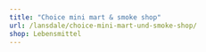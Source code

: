 ```yaml
---
title: "Choice mini mart & smoke shop"
url: /lansdale/choice-mini-mart-und-smoke-shop/
shop: Lebensmittel
---
```

